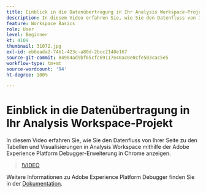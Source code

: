 ```yaml
---
title: Einblick in die Datenübertragung in Ihr Analysis Workspace-Projekt
description: In diesem Video erfahren Sie, wie Sie den Datenfluss von Ihrer Seite zu den Tabellen und Visualisierungen in Analysis Workspace mithilfe der Adobe Experience Platform Debugger-Erweiterung in Chrome anzeigen.
feature: Workspace Basics
role: User
level: Beginner
kt: 4109
thumbnail: 31072.jpg
exl-id: eb6eada2-74b1-423c-a80d-2bcc2148e167
source-git-commit: 84984ad9bf65cfc69117e40ac0e0cfe503cac5e5
workflow-type: tm+mt
source-wordcount: '94'
ht-degree: 100%

---
```


# Einblick in die Datenübertragung in Ihr Analysis Workspace-Projekt

In diesem Video erfahren Sie, wie Sie den Datenfluss von Ihrer Seite zu den Tabellen und Visualisierungen in Analysis Workspace mithilfe der Adobe Experience Platform Debugger-Erweiterung in Chrome anzeigen.

>[!VIDEO](https://video.tv.adobe.com/v/31072/?quality=12&learn=on)

Weitere Informationen zu Adobe Experience Platform Debugger finden Sie in der [Dokumentation](https://experienceleague.adobe.com/docs/debugger/using-v2/experience-cloud-debugger.html?lang=de).

